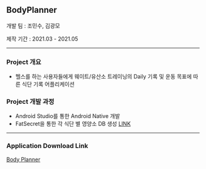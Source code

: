 ## BodyPlanner
개발 팀 : 조민수, 김광모

제작 기간 : 2021.03 - 2021.05
<hr/>

### Project 개요<br/>
  - 헬스를 하는 사용자들에게 웨이트/유산소 트레이닝의 Daily 기록 및 운동 목표에 따른 식단 기록 어플리케이션<br/>
  
### Project 개발 과정<br/>
  - Android Studio를 통한 Android Native 개발<br/>
  - FatSecret을 통한 각 식단 별 영양소 DB 생성 <a href="https://www.fatsecret.kr/">LINK</a>

<hr/>

### Application Download Link <br/>
<a href="https://play.google.com/console/u/0/developers/4646059689067145200/app/4976338209443517309/app-dashboard?timespan=thirtyDays">Body Planner</a>

